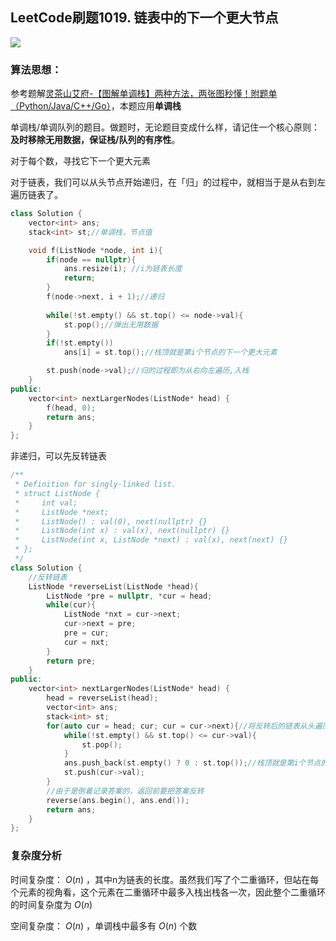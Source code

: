 ## LeetCode刷题1019. 链表中的下一个更大节点

![](https://blog-1304436410.cos.ap-beijing.myqcloud.com/leetcode/202304102059615.png)

### 算法思想：

参考题解[灵茶山艾府-【图解单调栈】两种方法，两张图秒懂！附题单（Python/Java/C++/Go）](https://leetcode.cn/problems/next-greater-node-in-linked-list/solution/tu-jie-dan-diao-zhan-liang-chong-fang-fa-v9ab/)，本题应用**单调栈**

单调栈/单调队列的题目。做题时，无论题目变成什么样，请记住一个核心原则：**及时移除无用数据，保证栈/队列的有序性**。

对于每个数，寻找它下一个更大元素



对于链表，我们可以从头节点开始递归，在「归」的过程中，就相当于是从右到左遍历链表了。

```C++
class Solution {
    vector<int> ans;
    stack<int> st;//单调栈，节点值

    void f(ListNode *node, int i){
        if(node == nullptr){
            ans.resize(i); //i为链表长度
            return;
        }
        f(node->next, i + 1);//递归
        
        while(!st.empty() && st.top() <= node->val){
            st.pop();//弹出无用数据
        }
        if(!st.empty())
            ans[i] = st.top();//栈顶就是第i个节点的下一个更大元素 

        st.push(node->val);//归的过程即为从右向左遍历,入栈
    }    
public:
    vector<int> nextLargerNodes(ListNode* head) {
        f(head, 0);
        return ans;
    }
};
```

非递归，可以先反转链表

```C++
/**
 * Definition for singly-linked list.
 * struct ListNode {
 *     int val;
 *     ListNode *next;
 *     ListNode() : val(0), next(nullptr) {}
 *     ListNode(int x) : val(x), next(nullptr) {}
 *     ListNode(int x, ListNode *next) : val(x), next(next) {}
 * };
 */
class Solution {
    //反转链表
    ListNode *reverseList(ListNode *head){
        ListNode *pre = nullptr, *cur = head;
        while(cur){
            ListNode *nxt = cur->next;
            cur->next = pre;
            pre = cur;
            cur = nxt;
        }
        return pre;
    }
public:
    vector<int> nextLargerNodes(ListNode* head) {
        head = reverseList(head);
        vector<int> ans;
        stack<int> st;
        for(auto cur = head; cur; cur = cur->next){//将反转后的链表从头遍历
            while(!st.empty() && st.top() <= cur->val){
                st.pop();
            }
            ans.push_back(st.empty() ? 0 : st.top());//栈顶就是第i个节点的下一个更大元素
            st.push(cur->val);
        }
        //由于是倒着记录答案的，返回前要把答案反转
        reverse(ans.begin(), ans.end());
        return ans;
    }
};
```

### 复杂度分析

时间复杂度：  $O(n)$  ，其中n为链表的长度。虽然我们写了个二重循环，但站在每个元素的视角看，这个元素在二重循环中最多入栈出栈各一次，因此整个二重循环的时间复杂度为  $O(n)$ 

空间复杂度：  $O(n)$  ，单调栈中最多有  $O(n)$   个数
